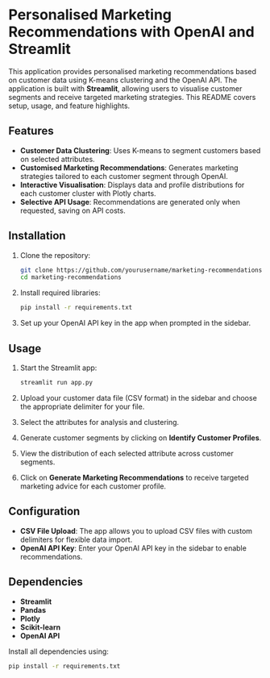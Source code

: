 # Personalised Marketing Recommendations with OpenAI and Streamlit

This application provides personalised marketing recommendations based on customer data using K-means clustering and the OpenAI API. The application is built with **Streamlit**, allowing users to visualise customer segments and receive targeted marketing strategies. This README covers setup, usage, and feature highlights.

## Features

- **Customer Data Clustering**: Uses K-means to segment customers based on selected attributes.
- **Customised Marketing Recommendations**: Generates marketing strategies tailored to each customer segment through OpenAI.
- **Interactive Visualisation**: Displays data and profile distributions for each customer cluster with Plotly charts.
- **Selective API Usage**: Recommendations are generated only when requested, saving on API costs.

## Installation

1. Clone the repository:
    ```bash
    git clone https://github.com/yourusername/marketing-recommendations.git
    cd marketing-recommendations
    ```

2. Install required libraries:
    ```bash
    pip install -r requirements.txt
    ```

3. Set up your OpenAI API key in the app when prompted in the sidebar.

## Usage

1. Start the Streamlit app:
    ```bash
    streamlit run app.py
    ```

2. Upload your customer data file (CSV format) in the sidebar and choose the appropriate delimiter for your file.

3. Select the attributes for analysis and clustering.

4. Generate customer segments by clicking on **Identify Customer Profiles**.

5. View the distribution of each selected attribute across customer segments.

6. Click on **Generate Marketing Recommendations** to receive targeted marketing advice for each customer profile.

## Configuration

- **CSV File Upload**: The app allows you to upload CSV files with custom delimiters for flexible data import.
- **OpenAI API Key**: Enter your OpenAI API key in the sidebar to enable recommendations.

## Dependencies

- **Streamlit**
- **Pandas**
- **Plotly**
- **Scikit-learn**
- **OpenAI API**

Install all dependencies using:
```bash
pip install -r requirements.txt
